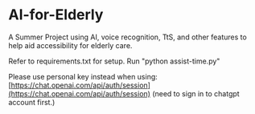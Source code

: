 # AI-for-Elderly
A Summer Project using AI, voice recognition, TtS, and other features to help aid accessibility for elderly care.

Refer to requirements.txt for setup. Run "python assist-time.py"

Please use personal key instead when using: [https://chat.openai.com/api/auth/session](https://chat.openai.com/api/auth/session) (need to sign in to chatgpt account first.)
